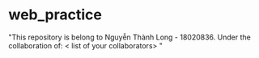 # web_practice

"This repository is belong to Nguyễn Thành Long - 18020836.
Under the collaboration of: 
< list of your collaborators> "
